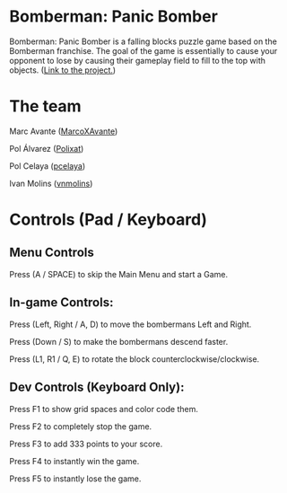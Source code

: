 # Bomberman: Panic Bomber
Bomberman: Panic Bomber is a falling blocks puzzle game based on the Bomberman franchise. The goal of the game is essentially to cause your opponent to lose by causing their gameplay field to fill to the top with objects.
([Link to the project.](https://github.com/33games/bomberpanic))

# The team
Marc Avante ([MarcoXAvante](https://github.com/MarcoXAvante))

Pol Álvarez ([Polixat](https://github.com/Polixat))

Pol Celaya ([pcelaya](https://github.com/pcelaya))

Ivan Molins ([vnmolins](https://github.com/vnmolins))

# Controls (Pad / Keyboard)
## Menu Controls
Press (A / SPACE) to skip the Main Menu and start a Game.

## In-game Controls:
Press (Left, Right / A, D) to move the bombermans Left and Right.

Press (Down / S) to make the bombermans descend faster.

Press (L1, R1 / Q, E) to rotate the block counterclockwise/clockwise.

## Dev Controls (Keyboard Only):
Press F1 to show grid spaces and color code them.

Press F2 to completely stop the game.

Press F3 to add 333 points to your score.

Press F4 to instantly win the game.

Press F5 to instantly lose the game.